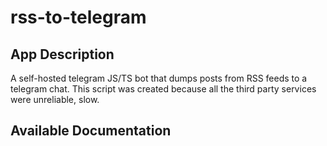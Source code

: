 # rss-to-telegram

## App Description

A self-hosted telegram JS/TS bot that dumps posts from RSS feeds to a telegram chat. This script was created because all the third party services were unreliable, slow.

## Available Documentation

